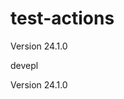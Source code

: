 # test-actions
<!--GAMFC-->Version 24.1.0<!--GAMFC-END-->

devepl

<!--GAMFC-->Version 24.1.0<!--GAMFC-END-->
